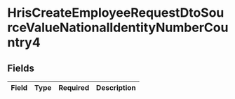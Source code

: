 # HrisCreateEmployeeRequestDtoSourceValueNationalIdentityNumberCountry4


## Fields

| Field       | Type        | Required    | Description |
| ----------- | ----------- | ----------- | ----------- |